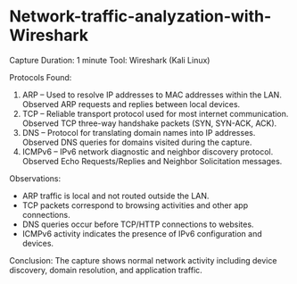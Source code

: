 # Network-traffic-analyzation-with-Wireshark


Capture Duration: 1 minute
Tool: Wireshark (Kali Linux)

Protocols Found:
1. ARP – Used to resolve IP addresses to MAC addresses within the LAN. Observed ARP requests and replies between local devices.
2. TCP – Reliable transport protocol used for most internet communication. Observed TCP three-way handshake packets (SYN, SYN-ACK, ACK).
3. DNS – Protocol for translating domain names into IP addresses. Observed DNS queries for domains visited during the capture.
4. ICMPv6 – IPv6 network diagnostic and neighbor discovery protocol. Observed Echo Requests/Replies and Neighbor Solicitation messages.

Observations:
- ARP traffic is local and not routed outside the LAN.
- TCP packets correspond to browsing activities and other app connections.
- DNS queries occur before TCP/HTTP connections to websites.
- ICMPv6 activity indicates the presence of IPv6 configuration and devices.

Conclusion:
The capture shows normal network activity including device discovery, domain resolution, and application traffic.
